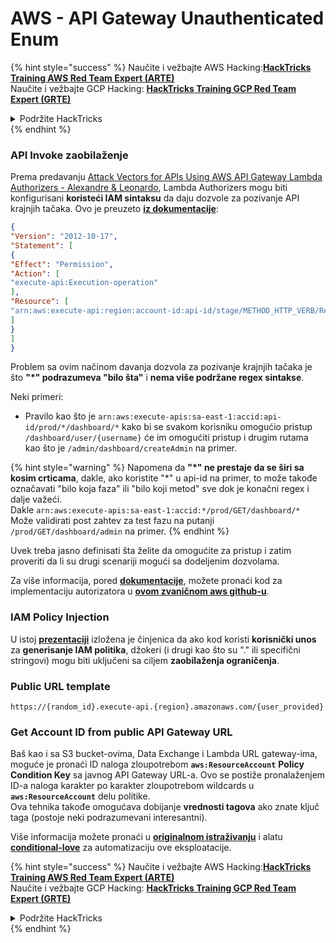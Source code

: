 # AWS - API Gateway Unauthenticated Enum

{% hint style="success" %}
Naučite i vežbajte AWS Hacking:<img src="/.gitbook/assets/image.png" alt="" data-size="line">[**HackTricks Training AWS Red Team Expert (ARTE)**](https://training.hacktricks.xyz/courses/arte)<img src="/.gitbook/assets/image.png" alt="" data-size="line">\
Naučite i vežbajte GCP Hacking: <img src="/.gitbook/assets/image (2).png" alt="" data-size="line">[**HackTricks Training GCP Red Team Expert (GRTE)**<img src="/.gitbook/assets/image (2).png" alt="" data-size="line">](https://training.hacktricks.xyz/courses/grte)

<details>

<summary>Podržite HackTricks</summary>

* Pogledajte [**planove pretplate**](https://github.com/sponsors/carlospolop)!
* **Pridružite se** 💬 [**Discord grupi**](https://discord.gg/hRep4RUj7f) ili [**telegram grupi**](https://t.me/peass) ili **pratite** nas na **Twitteru** 🐦 [**@hacktricks\_live**](https://twitter.com/hacktricks\_live)**.**
* **Delite hakovanje trikove slanjem PR-ova na** [**HackTricks**](https://github.com/carlospolop/hacktricks) i [**HackTricks Cloud**](https://github.com/carlospolop/hacktricks-cloud) github repozitorijume.

</details>
{% endhint %}

### API Invoke zaobilaženje

Prema predavanju [Attack Vectors for APIs Using AWS API Gateway Lambda Authorizers - Alexandre & Leonardo](https://www.youtube.com/watch?v=bsPKk7WDOnE), Lambda Authorizers mogu biti konfigurisani **koristeći IAM sintaksu** da daju dozvole za pozivanje API krajnjih tačaka. Ovo je preuzeto [**iz dokumentacije**](https://docs.aws.amazon.com/apigateway/latest/developerguide/api-gateway-control-access-using-iam-policies-to-invoke-api.html):
```json
{
"Version": "2012-10-17",
"Statement": [
{
"Effect": "Permission",
"Action": [
"execute-api:Execution-operation"
],
"Resource": [
"arn:aws:execute-api:region:account-id:api-id/stage/METHOD_HTTP_VERB/Resource-path"
]
}
]
}
```
Problem sa ovim načinom davanja dozvola za pozivanje krajnjih tačaka je što **"\*" podrazumeva "bilo šta"** i **nema više podržane regex sintakse**.

Neki primeri:

* Pravilo kao što je `arn:aws:execute-apis:sa-east-1:accid:api-id/prod/*/dashboard/*` kako bi se svakom korisniku omogućio pristup `/dashboard/user/{username}` će im omogućiti pristup i drugim rutama kao što je `/admin/dashboard/createAdmin` na primer.

{% hint style="warning" %}
Napomena da **"\*" ne prestaje da se širi sa kosim crticama**, dakle, ako koristite "\*" u api-id na primer, to može takođe označavati "bilo koja faza" ili "bilo koji metod" sve dok je konačni regex i dalje važeći.\
Dakle `arn:aws:execute-apis:sa-east-1:accid:*/prod/GET/dashboard/*`\
Može validirati post zahtev za test fazu na putanji `/prod/GET/dashboard/admin` na primer.
{% endhint %}

Uvek treba jasno definisati šta želite da omogućite za pristup i zatim proveriti da li su drugi scenariji mogući sa dodeljenim dozvolama.

Za više informacija, pored [**dokumentacije**](https://docs.aws.amazon.com/apigateway/latest/developerguide/api-gateway-control-access-using-iam-policies-to-invoke-api.html), možete pronaći kod za implementaciju autorizatora u [**ovom zvaničnom aws github-u**](https://github.com/awslabs/aws-apigateway-lambda-authorizer-blueprints/tree/master/blueprints).

### IAM Policy Injection

U istoj [**prezentaciji**](https://www.youtube.com/watch?v=bsPKk7WDOnE) izložena je činjenica da ako kod koristi **korisnički unos** za **generisanje IAM politika**, džokeri (i drugi kao što su "." ili specifični stringovi) mogu biti uključeni sa ciljem **zaobilaženja ograničenja**.

### Public URL template
```
https://{random_id}.execute-api.{region}.amazonaws.com/{user_provided}
```
### Get Account ID from public API Gateway URL

Baš kao i sa S3 bucket-ovima, Data Exchange i Lambda URL gateway-ima, moguće je pronaći ID naloga zloupotrebom **`aws:ResourceAccount`** **Policy Condition Key** sa javnog API Gateway URL-a. Ovo se postiže pronalaženjem ID-a naloga karakter po karakter zloupotrebom wildcards u **`aws:ResourceAccount`** delu politike.\
Ova tehnika takođe omogućava dobijanje **vrednosti tagova** ako znate ključ taga (postoje neki podrazumevani interesantni).

Više informacija možete pronaći u [**originalnom istraživanju**](https://blog.plerion.com/conditional-love-for-aws-metadata-enumeration/) i alatu [**conditional-love**](https://github.com/plerionhq/conditional-love/) za automatizaciju ove eksploatacije.

{% hint style="success" %}
Naučite i vežbajte AWS Hacking:<img src="/.gitbook/assets/image.png" alt="" data-size="line">[**HackTricks Training AWS Red Team Expert (ARTE)**](https://training.hacktricks.xyz/courses/arte)<img src="/.gitbook/assets/image.png" alt="" data-size="line">\
Naučite i vežbajte GCP Hacking: <img src="/.gitbook/assets/image (2).png" alt="" data-size="line">[**HackTricks Training GCP Red Team Expert (GRTE)**<img src="/.gitbook/assets/image (2).png" alt="" data-size="line">](https://training.hacktricks.xyz/courses/grte)

<details>

<summary>Podržite HackTricks</summary>

* Pogledajte [**planove pretplate**](https://github.com/sponsors/carlospolop)!
* **Pridružite se** 💬 [**Discord grupi**](https://discord.gg/hRep4RUj7f) ili [**telegram grupi**](https://t.me/peass) ili **pratite** nas na **Twitter-u** 🐦 [**@hacktricks\_live**](https://twitter.com/hacktricks\_live)**.**
* **Delite hacking trikove podnošenjem PR-ova na** [**HackTricks**](https://github.com/carlospolop/hacktricks) i [**HackTricks Cloud**](https://github.com/carlospolop/hacktricks-cloud) github repozitorijume.

</details>
{% endhint %}
